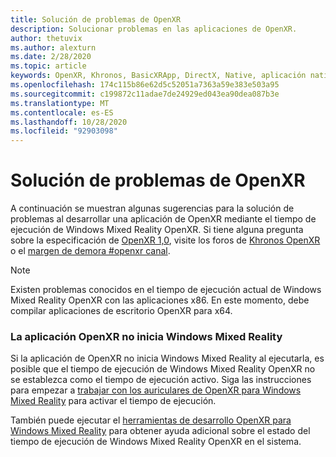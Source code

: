 ```yaml
---
title: Solución de problemas de OpenXR
description: Solucionar problemas en las aplicaciones de OpenXR.
author: thetuvix
ms.author: alexturn
ms.date: 2/28/2020
ms.topic: article
keywords: OpenXR, Khronos, BasicXRApp, DirectX, Native, aplicación nativa, motor personalizado, middleware, solución de problemas
ms.openlocfilehash: 174c115b86e62d5c52051a7363a59e383e503a95
ms.sourcegitcommit: c199872c11adae7de24929ed043ea90dea087b3e
ms.translationtype: MT
ms.contentlocale: es-ES
ms.lasthandoff: 10/28/2020
ms.locfileid: "92903098"
---
```

# <a name="openxr-troubleshooting"></a>Solución de problemas de OpenXR

A continuación se muestran algunas sugerencias para la solución de problemas al desarrollar una aplicación de OpenXR mediante el tiempo de ejecución de Windows Mixed Reality OpenXR.  Si tiene alguna pregunta sobre la especificación de <a href="https://www.khronos.org/registry/OpenXR/specs/1.0/html/xrspec.html" target="_blank">OpenXR 1,0</a>, visite los foros de <a href="https://community.khronos.org/c/openxr" target="_blank">Khronos OpenXR</a> o el <a href="https://khr.io/slack" target="_blank">margen de demora #openxr canal</a>.

>[!NOTE]
>Existen problemas conocidos en el tiempo de ejecución actual de Windows Mixed Reality OpenXR con las aplicaciones x86.  En este momento, debe compilar aplicaciones de escritorio OpenXR para x64.

### <a name="openxr-app-not-starting-windows-mixed-reality"></a>La aplicación OpenXR no inicia Windows Mixed Reality

Si la aplicación de OpenXR no inicia Windows Mixed Reality al ejecutarla, es posible que el tiempo de ejecución de Windows Mixed Reality OpenXR no se establezca como el tiempo de ejecución activo.  Siga las instrucciones para empezar a [trabajar con los auriculares de OpenXR para Windows Mixed Reality](openxr-getting-started.md#getting-started-with-openxr-for-windows-mixed-reality-headsets) para activar el tiempo de ejecución.

También puede ejecutar el [herramientas de desarrollo OpenXR para Windows Mixed Reality](openxr-getting-started.md#getting-the-openxr-developer-tools-for-windows-mixed-reality) para obtener ayuda adicional sobre el estado del tiempo de ejecución de Windows Mixed Reality OpenXR en el sistema.